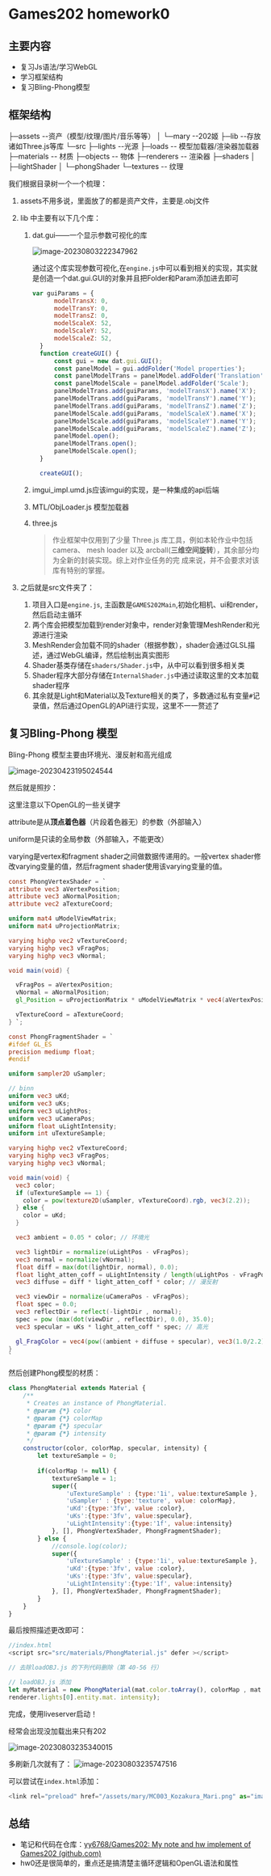 # Games202  homework0

## 主要内容

- 复习Js语法/学习WebGL
- 学习框架结构
- 复习Bling-Phong模型



## 框架结构

├─assets --资产（模型/纹理/图片/音乐等等）
│  └─mary --202姬
├─lib --存放诸如Three.js等库
└─src 
    ├─lights --光源 
    ├─loads -- 模型加载器/渲染器加载器
    ├─materials -- 材质
    ├─objects -- 物体
    ├─renderers -- 渲染器
    ├─shaders 
    │  ├─lightShader
    │  └─phongShader
    └─textures -- 纹理



我们根据目录树一个一个梳理：

1. assets不用多说，里面放了的都是资产文件，主要是.obj文件

2. lib 中主要有以下几个库：

   1. dat.gui——一个显示参数可视化的库

      ![image-20230803222347962](http://typora-yy.oss-cn-hangzhou.aliyuncs.com/img/image-20230803222347962.png)

      通过这个库实现参数可视化,在`engine.js`中可以看到相关的实现，其实就是创造一个dat.gui.GUI的对象并且把Folder和Param添加进去即可

      ```javascript
      var guiParams = {
      		modelTransX: 0,
      		modelTransY: 0,
      		modelTransZ: 0,
      		modelScaleX: 52,
      		modelScaleY: 52,
      		modelScaleZ: 52,
      	}
      	function createGUI() {
      		const gui = new dat.gui.GUI();
      		const panelModel = gui.addFolder('Model properties');
      		const panelModelTrans = panelModel.addFolder('Translation');
      		const panelModelScale = panelModel.addFolder('Scale');
      		panelModelTrans.add(guiParams, 'modelTransX').name('X');
      		panelModelTrans.add(guiParams, 'modelTransY').name('Y');
      		panelModelTrans.add(guiParams, 'modelTransZ').name('Z');
      		panelModelScale.add(guiParams, 'modelScaleX').name('X');
      		panelModelScale.add(guiParams, 'modelScaleY').name('Y');
      		panelModelScale.add(guiParams, 'modelScaleZ').name('Z');
      		panelModel.open();
      		panelModelTrans.open();
      		panelModelScale.open();
      	}
      
      	createGUI();
      ```

   2. imgui_impl.umd.js应该imgui的实现，是一种集成的api后端

   3. MTL/ObjLoader.js 模型加载器

   4. three.js 

      > 作业框架中仅用到了少量 Three.js 库工具，例如本轮作业中包括 camera、 mesh loader 以及 arcball(**三维空间旋转**），其余部分均为全新的封装实现。综上对作业任务的完 成来说，并不会要求对该库有特别的掌握。

3. 之后就是src文件夹了：

   1. 项目入口是`engine.js`, 主函数是`GAMES202Main`,初始化相机、ui和render，然后启动主循环
   2. 两个库会把模型加载到render对象中，render对象管理MeshRender和光源进行渲染
   3. MeshRender会加载不同的shader（根据参数），shader会通过GLSL描述，通过WebGL编译，然后绘制出真实图形
   4. Shader基类存储在`shaders/Shader.js`中，从中可以看到很多相关类
   5. Shader程序大部分存储在`InternalShader.js`中通过读取这里的文本加载shader程序
   6. 其余就是Light和Material以及Texture相关的类了，多数通过私有变量`#`记录值，然后通过OpenGL的API进行实现，这里不一一赘述了

## 复习Bling-Phong 模型

Bling-Phong 模型主要由环境光、漫反射和高光组成

![image-20230423195024544](http://typora-yy.oss-cn-hangzhou.aliyuncs.com/img/image-20230423195024544.png)



然后就是照抄：

这里注意以下OpenGL的一些关键字

attribute是从**顶点着色器**（片段着色器无）的参数（外部输入）

uniform是只读的全局参数（外部输入，不能更改）

varying是vertex和fragment shader之间做数据传递用的。一般vertex shader修改varying变量的值，然后fragment shader使用该varying变量的值。

```glsl
const PhongVertexShader = `
attribute vec3 aVertexPosition;
attribute vec3 aNormalPosition;
attribute vec2 aTextureCoord;

uniform mat4 uModelViewMatrix;
uniform mat4 uProjectionMatrix;

varying highp vec2 vTextureCoord;
varying highp vec3 vFragPos;
varying highp vec3 vNormal;

void main(void) {

  vFragPos = aVertexPosition;
  vNormal = aNormalPosition;
  gl_Position = uProjectionMatrix * uModelViewMatrix * vec4(aVertexPosition, 1.0);

  vTextureCoord = aTextureCoord;
} `;

const PhongFragmentShader = `
#ifdef GL_ES
precision mediump float;
#endif

uniform sampler2D uSampler;

// binn 
uniform vec3 uKd;
uniform vec3 uKs;
uniform vec3 uLightPos;
uniform vec3 uCameraPos;
uniform float uLightIntensity;
uniform int uTextureSample;

varying highp vec2 vTextureCoord; 
varying highp vec3 vFragPos;
varying highp vec3 vNormal;

void main(void) {
  vec3 color;
  if (uTextureSample == 1) {
    color = pow(texture2D(uSampler, vTextureCoord).rgb, vec3(2.2));
  } else {
    color = uKd;
  }

  vec3 ambient = 0.05 * color; // 环境光

  vec3 lightDir = normalize(uLightPos - vFragPos);
  vec3 normal = normalize(vNormal);
  float diff = max(dot(lightDir, normal), 0.0);
  float light_atten_coff = uLightIntensity / length(uLightPos - vFragPos);
  vec3 diffuse = diff * light_atten_coff * color; // 漫反射

  vec3 viewDir = normalize(uCameraPos - vFragPos);
  float spec = 0.0;
  vec3 reflectDir = reflect(-lightDir , normal);
  spec = pow (max(dot(viewDir , reflectDir), 0.0), 35.0);
  vec3 specular = uKs * light_atten_coff * spec; // 高光

  gl_FragColor = vec4(pow((ambient + diffuse + specular), vec3(1.0/2.2)), 1.0);
}
`
```



然后创建Phong模型的材质：

```javascript
class PhongMaterial extends Material {
    /**
     * Creates an instance of PhongMaterial.
     * @param {*} color 
     * @param {*} colorMap 
     * @param {*} specular 
     * @param {*} intensity 
     */
    constructor(color, colorMap, specular, intensity) {
        let textureSample = 0;
        
        if(colorMap != null) {
            textureSample = 1;
            super({
                'uTextureSample' : {type:'1i', value:textureSample },
                'uSampler' : {type:'texture', value: colorMap},
                'uKd':{type:'3fv', value :color},
                'uKs':{type:'3fv', value:specular},
                'uLightIntensity':{type:'1f', value:intensity}
            }, [], PhongVertexShader, PhongFragmentShader);
        } else {
            //console.log(color);
            super({
                'uTextureSample' : {type:'1i', value:textureSample },
                'uKd':{type:'3fv', value :color},
                'uKs':{type:'3fv', value:specular},
                'uLightIntensity':{type:'1f', value:intensity}
            }, [], PhongVertexShader, PhongFragmentShader);
        }
    }
}
```



 最后按照描述更改即可：

```javascript
//index.html
<script src="src/materials/PhongMaterial.js" defer ></script>

// 去除loadOBJ.js 的下列代码删除（第 40-56 行）

// loadOBJ.js 添加
let myMaterial = new PhongMaterial(mat.color.toArray(), colorMap , mat.specular.toArray(),
renderer.lights[0].entity.mat. intensity);
```



完成，使用liveserver启动！

经常会出现没加载出来只有202

![image-20230803235340015](http://typora-yy.oss-cn-hangzhou.aliyuncs.com/img/image-20230803235340015.png)

多刷新几次就有了：
![image-20230803235747516](http://typora-yy.oss-cn-hangzhou.aliyuncs.com/img/image-20230803235747516.png)

可以尝试在`index.html`添加：

```javascript
<link rel="preload" href="/assets/mary/MC003_Kozakura_Mari.png" as="image" type="image/png" crossorigin />
```



## 总结

- 笔记和代码在仓库：[yy6768/Games202: My note and hw implement of Games202 (github.com)](https://github.com/yy6768/Games202)
- hw0还是很简单的，重点还是搞清楚主循环逻辑和OpenGL语法和属性

